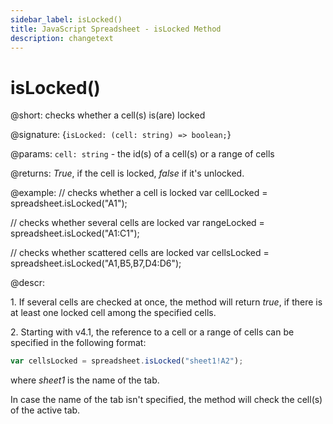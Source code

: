 ```yaml
---
sidebar_label: isLocked()
title: JavaScript Spreadsheet - isLocked Method
description: changetext
---
```


# isLocked()

@short: checks whether a cell(s) is(are) locked

@signature: {`isLocked: (cell: string) => boolean;`}

@params:
`cell: string` - the id(s) of a cell(s) or a range of cells

@returns:
*True*, if the cell is locked, *false* if it's unlocked.

@example:
// checks whether a cell is locked
var cellLocked = spreadsheet.isLocked("A1");

// checks whether several cells are locked
var rangeLocked = spreadsheet.isLocked("A1:C1");

// checks whether scattered cells are locked
var cellsLocked = spreadsheet.isLocked("A1,B5,B7,D4:D6");

@descr:

1\. If several cells are checked at once, the method will return *true*, if there is at least one locked cell among the specified cells.

2\. Starting with v4.1, the reference to a cell or a range of cells can be specified in the following format:

~~~js
var cellsLocked = spreadsheet.isLocked("sheet1!A2"); 
~~~

where *sheet1* is the name of the tab.

In case the name of the tab isn't specified, the method will check the cell(s) of the active tab.
